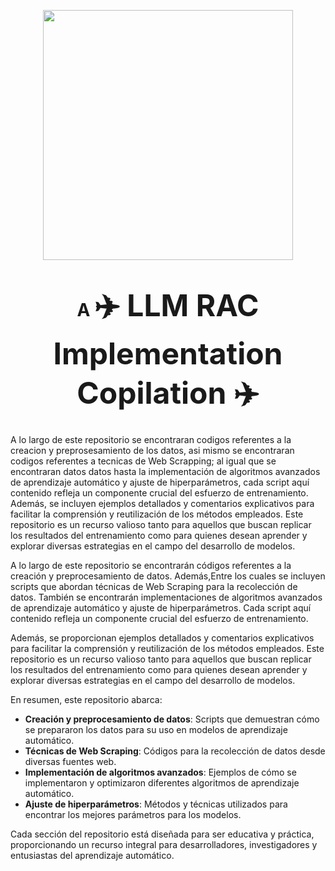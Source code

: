 <p align="center">
  <img src="https://github.com/BlitzKriegM/C-digos-Proyecto/raw/main/assets/131490785/37b76066-c440-440b-9128-b2ac8f4ef286" width="400" style="max-width:100%;">
</p>



<h1 align="center">A
  <span style="font-size: 48px;">✈️ LLM RAC Implementation Copilation ✈️</span>
</h1>



A lo largo de este repositorio se encontraran codigos referentes a la creacion y preprosesamiento de los datos, asi mismo se encontraran codigos referentes a tecnicas de Web Scrapping; al igual que se encontraran datos datos hasta la implementación de algoritmos avanzados de aprendizaje automático y ajuste de hiperparámetros, cada script aquí contenido refleja un componente crucial del esfuerzo de entrenamiento. Además, se incluyen ejemplos detallados y comentarios explicativos para facilitar la comprensión y reutilización de los métodos empleados. Este repositorio es un recurso valioso tanto para aquellos que buscan replicar los resultados del entrenamiento como para quienes desean aprender y explorar diversas estrategias en el campo del desarrollo de modelos.


A lo largo de este repositorio se encontrarán códigos referentes a la creación y preprocesamiento de datos. Además,Entre los cuales se incluyen scripts que abordan técnicas de Web Scraping para la recolección de datos. También se encontrarán implementaciones de algoritmos avanzados de aprendizaje automático y ajuste de hiperparámetros. Cada script aquí contenido refleja un componente crucial del esfuerzo de entrenamiento.

Además, se proporcionan ejemplos detallados y comentarios explicativos para facilitar la comprensión y reutilización de los métodos empleados. Este repositorio es un recurso valioso tanto para aquellos que buscan replicar los resultados del entrenamiento como para quienes desean aprender y explorar diversas estrategias en el campo del desarrollo de modelos.

En resumen, este repositorio abarca:
- **Creación y preprocesamiento de datos**: Scripts que demuestran cómo se prepararon los datos para su uso en modelos de aprendizaje automático.
- **Técnicas de Web Scraping**: Códigos para la recolección de datos desde diversas fuentes web.
- **Implementación de algoritmos avanzados**: Ejemplos de cómo se implementaron y optimizaron diferentes algoritmos de aprendizaje automático.
- **Ajuste de hiperparámetros**: Métodos y técnicas utilizados para encontrar los mejores parámetros para los modelos.

Cada sección del repositorio está diseñada para ser educativa y práctica, proporcionando un recurso integral para desarrolladores, investigadores y entusiastas del aprendizaje automático.
</div>
